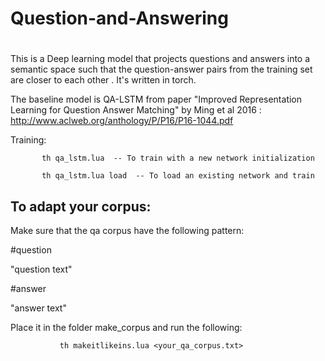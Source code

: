 # Question-and-Answering
#


  This is a Deep learning model that projects questions and answers into a semantic space such that the question-answer pairs from the training set are closer to each other . It's written in torch.

  The baseline model is QA-LSTM from paper "Improved Representation Learning for Question Answer Matching" by Ming et al 2016 : http://www.aclweb.org/anthology/P/P16/P16-1044.pdf
  
  Training:

           th qa_lstm.lua  -- To train with a new network initialization

           th qa_lstm.lua load  -- To load an existing network and train 
  




 To adapt your corpus:
---------------------

 Make sure that the qa corpus have the following pattern:

\#question

"question text"

\#answer

"answer text"


 Place it in the folder make_corpus and run the following:

               th makeitlikeins.lua <your_qa_corpus.txt>
   
